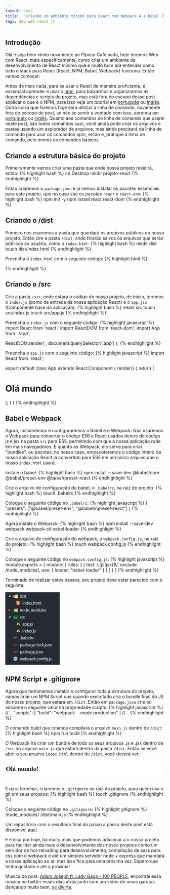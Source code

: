 ```yaml
---
layout: post
title:  "Criando um ambiente mínimo para React com Webpack 4 e Babel 7"
tags: dev web react js
---
```


## Introdução

Olá e seja bem vindo novamente ao Pipoca Cafeinada, hoje teremos Web com React, mais especificamente, como criar um ambiente de desenvolvimento de React mínimo  que é muito bom pra entender como tudo o stack para React (React, NPM, Babel, Webpack) funciona. Então vamos começar:

Antes de mais nada, para se usar o React de maneira proficiente, é essencial aprender e usar o [npm](npm), para baixarmos e organizarmos as dependências e scripts do projeto, mas está fora do escopo desse post explicar o que é o NPM, para isso veja um tutorial em [português][npm-tutorial-pt] ou [inglês][npm-tutorial-en]. Outra coisa que faremos hoje será utilizar a linha de comando, novamente fora do escopo do post, se não se sentir a vontade com isso, aprenda em [português][cmd-tutorial-pt] ou [inglês][cmd-tutorial-en]. Quanto aos comandos de linha de comando que usarei neste post, são todos comandos `bash`, você ainda pode criar os arquivos e pastas usando um explorador de arquivos, mas ainda precisará da linha de comando para usar os comandos npm, então é, pratique a linha de comando, pelo menos os comandos básicos.

## Criando a estrutura básica do projeto

Primeiramente vamos criar uma pasta que onde nossa projeto residirá, então:
{% highlight bash %}
cd Desktop
mkdir projeto-react
{% endhighlight %}

Então criaremos o `package.json` e já iremos instalar os pacotes essenciais para este projeto, que no caso são os pacotes `react` e `react-dom`:
{% highlight bash %}
npm init -y
npm install react react-dom
{% endhighlight %}

## Criando o /dist

Primeiro nós criaremos a pasta que guardará os arquivos públicos do nosso projeto. Então cire a pasta `/dist`, onde ficarão salvos os arquivos que serão públicos ao usuário, como o `index.html`:
{% highlight bash %}
mkdir dist
touch dist/index.html
{% endhighlight %}

Preencha o `index.html` com o seguinte código:
{% highlight html %}
<!DOCTYPE HTML>
<html>
<head>
    <meta charset="UTF-8">
    <meta name="viewport" content="width=device-width, initial-scale=1.0">
    <title>Projeto React</title>
</head>
<body>
    <div class="app"></div>
    <script src="./main.js"></script>
</body>
</html>
{% endhighlight %}

## Criando o /src

Crie a pasta `/src`, onde estará o código do nosso projeto, de início, teremos o `index.js` (ponto de entrada da nossa aplicação React) e o `app.jsx` (Componente base da aplicação):
{% highlight bash %}
mkdir src
touch src/index.js
touch src/app.js
{% endhighlight %}

Preencha o `index.js` com o seguinte código:
{% highlight javascript %}
import React from 'react';
import ReactDOM from 'react-dom';
import App from './app';

ReactDOM.render(
    <App />,
    document.querySelector('.app')
);
{% endhighlight %}

Preencha o `app.js` com o seguinte código:
{% highlight javascript %}
import React from 'react';

export default class App extends React.Component {
    render() {
        return (
            <h1>Olá mundo</h1>
        );
    }
}
{% endhighlight %}

## Babel e Webpack

Agora, instalaremos e configuraremos o Babel e o Webpack. Nós usaremos o Webpack para converter o código ES6 e React usados dentro do código js e jsx na pasta `src` para ES5, permitindo com que a nossa aplicação rode em mais navegadores. E quanto ao Webpack, ele serve para criar "bundles", ou pacotes, no nosso caso, empacotaremos o código inteiro da nossa aplicação React já convertido para ES5 em um único arquivo que o nosso `index.html` usará.

Instale o babel:
{% highlight bash %}
npm install --save-dev @babel/core @babel/preset-env @babel/preset-react
{% endhighlight %}

Crie o arquivo de configuração do babel, o `.babelrc`, na raiz do projeto:
{% highlight bash %}
touch .babelrc
{% endhighlight %}

Coloque o seguinte código no `.babelrc`:
{% highlight javascript %}
{
    "presets": ["@babel/preset-env", "@babel/npreset-react"]
}
{% endhighlight %}

Agora instale o Webpack:
{% highlight bash %}
npm install --save-dev webpack webpack-cli babel-loader
{% endhighlight %}

Crie o arquivo de configuração do webpack, o `webpack.config.js`, na raiz do projeto:
{% highlight bash %}
touch webpack.config.js
{% endhighlight %}

Coloque o seguinte código no `webpack.config.js`:
{% highlight javascript %}
module.exports = {
    module: {
        rules: [
            {
                test: /\.(js|jsx)$/,
                exclude: /node_modules/,
                use: {
                    loader: "babel-loader"
                }
            }
        ]
    }
}
{% endhighlight %}

Terminado de realizar estes passos, seu projeto deve estar parecido com o seguinte:

![Estrutura do projeto](/assets/img/estruturaAmbienteMinimoReact.jpg)

## NPM Script e .gitignore

Agora que terminamos instalar e configurar toda a estrutura do projeto, vamos criar um NPM Script que quando executado cria o bundle final do JS do nosso projeto, que estará em `/dist`. Então em `package.json` crie ou adicione o seguinte valor na propriedade scripts:
{% highlight javascript %}
//...
"scripts": [
    "build": "webpack --mode production"
]
//...
{% endhighlight %}

O comando build que criamos compilará o arquivo `main.js` dentro de `/dist`:
{% highlight bash %}
npm run build
{% endhighlight %}

O Webpack irá criar um bundle de todo os seus arquivos .js e .jsx dentro de `/src` no arquivo `main.js` que estará dentro da pasta `/dist`. Então se você abrir o seu arquivo `index.html` dentro de `/dist`, você deverá ver:

![Resultado da aplicação executada](/assets/img/resultadoAmbienteMinimoReact.jpg)

E para terminar, criaremos o `.gitignore` na raiz do projeto, para quem usa o git em seus projetos:
{% highlight bash %}
touch .gitignore
{% endhighlight %}

Coloque o seguinte código no `.gitignore`:
{% highlight gitignore %}
/node_modules/
/dist/main.js
{% endhighlight %}

Um repositório com o resultado final do passo a passo deste post está disponível [aqui][link-repositorio].

E é isso por hoje, há muito mais que podemos adicionar a o nosso projeto para facilitar ainda mais o desenvolvimento dos nosso projetos como um servidor de hot-reloading para desenvolvimento, compilação de sass para css com o webpack e até um simples servidor node + express que mandará a nossa aplicação ao ar, mas isso fica para uma próxima vez. Espero que tenha gostado e até a próxima!

Música do post: [Adam Joseph ft. Lady Gaga - 100 PEOPLE][musica-do-post], encontrei essa música no twitter esses dias atrás junto com um vídeo de umas garotas dançando muito bem, [se divirta][origem-musica-do-post].

[npm]: https://www.npmjs.com/
[npm-tutorial-pt]: https://medium.com/tableless/criando-o-meu-novo-site-4-utilizando-npm-para-instala%C3%A7%C3%A3o-de-pacotes-6c7cea2ab4b3
[npm-tutorial-en]: https://medium.com/beginners-guide-to-mobile-web-development/introduction-to-npm-and-basic-npm-commands-18aa16f69f6b
[cmd-tutorial-pt]: https://tutorial.djangogirls.org/pt/intro_to_command_line/
[cmd-tutorial-en]: https://tutorial.djangogirls.org/en/intro_to_command_line/
[link-repositorio]: https://github.com/jonathan-santos/react-ambiente-minimo
[musica-do-post]: https://www.youtube.com/watch?v=4Tyval51ML4"
[origem-musica-do-post]: https://twitter.com/GagaDelGrey/status/1101940272571842564